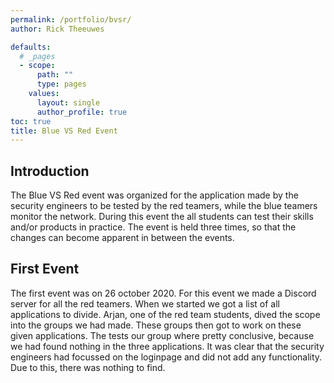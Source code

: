 ```yaml
---
permalink: /portfolio/bvsr/
author: Rick Theeuwes

defaults:
  # _pages
  - scope:
      path: ""
      type: pages
    values:
      layout: single
      author_profile: true
toc: true
title: Blue VS Red Event
---
```


## Introduction

The Blue VS Red event was organized for the application made by the security engineers to be tested by the red teamers, while the blue teamers monitor the network.
During this event the all students can test their skills and/or products in practice. The event is held three times, so that the changes can become apparent in between the events.

## First Event

The first event was on 26 october 2020. For this event we made a Discord server for all the red teamers. When we started we got a list of all applications to divide. Arjan, one of the red team students, dived the scope into the groups we had made. These groups then got to work on these given applications. The tests our group where pretty conclusive, because we had found nothing in the three applications. It was clear that the security engineers had focussed on the loginpage and did not add any functionality. Due to this, there was nothing to find.
